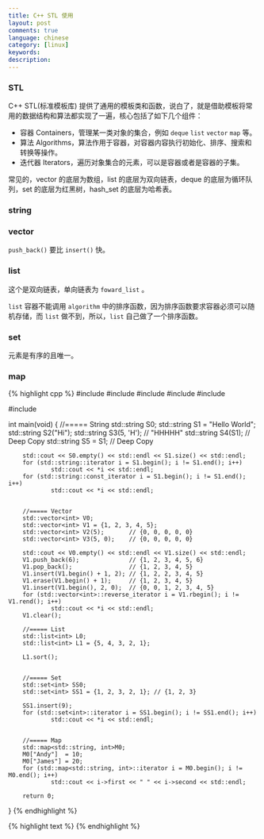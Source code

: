 ```yaml
---
title: C++ STL 使用
layout: post
comments: true
language: chinese
category: [linux]
keywords:
description:
---
```



<!-- more -->

### STL

C++ STL(标准模板库) 提供了通用的模板类和函数，说白了，就是借助模板将常用的数据结构和算法都实现了一遍，核心包括了如下几个组件：

* 容器 Containers，管理某一类对象的集合，例如 `deque` `list` `vector` `map` 等。
* 算法 Algorithms，算法作用于容器，对容器内容执行初始化、排序、搜索和转换等操作。
* 迭代器 Iterators，遍历对象集合的元素，可以是容器或者是容器的子集。

常见的，vector 的底层为数组，list 的底层为双向链表，deque 的底层为循环队列，set 的底层为红黑树，hash_set 的底层为哈希表。

### string

### vector

`push_back()` 要比 `insert()` 快。

### list

这个是双向链表，单向链表为 `foward_list` 。

`list` 容器不能调用 `algorithm` 中的排序函数，因为排序函数要求容器必须可以随机存储，而 `list` 做不到，所以，`list` 自己做了一个排序函数。

### set

元素是有序的且唯一。

### map

{% highlight cpp %}
#include <set>
#include <map>
#include <list>
#include <string>
#include <vector>

#include <iostream>

int main(void)
{
        //===== String
        std::string S0;
        std::string S1 = "Hello World";
        std::string S2("Hi");
        std::string S3(5, 'H'); // "HHHHH"
        std::string S4(S1);     // Deep Copy
        std::string S5 = S1;    // Deep Copy

        std::cout << S0.empty() << std::endl << S1.size() << std::endl;
        for (std::string::iterator i = S1.begin(); i != S1.end(); i++)
                std::cout << *i << std::endl;
        for (std::string::const_iterator i = S1.begin(); i != S1.end(); i++)
                std::cout << *i << std::endl;


        //===== Vector
        std::vector<int> V0;
        std::vector<int> V1 = {1, 2, 3, 4, 5};
        std::vector<int> V2(5);       // {0, 0, 0, 0, 0}
        std::vector<int> V3(5, 0);    // {0, 0, 0, 0, 0}

        std::cout << V0.empty() << std::endl << V1.size() << std::endl;
        V1.push_back(6);              // {1, 2, 3, 4, 5, 6}
        V1.pop_back();                // {1, 2, 3, 4, 5}
        V1.insert(V1.begin() + 1, 2); // {1, 2, 2, 3, 4, 5}
        V1.erase(V1.begin() + 1);     // {1, 2, 3, 4, 5}
        V1.insert(V1.begin(), 2, 0);  // {0, 0, 1, 2, 3, 4, 5}
        for (std::vector<int>::reverse_iterator i = V1.rbegin(); i != V1.rend(); i++)
                std::cout << *i << std::endl;
        V1.clear();

        //===== List
        std::list<int> L0;
        std::list<int> L1 = {5, 4, 3, 2, 1};

        L1.sort();


        //===== Set
        std::set<int> SS0;
        std::set<int> SS1 = {1, 2, 3, 2, 1}; // {1, 2, 3}

        SS1.insert(9);
        for (std::set<int>::iterator i = SS1.begin(); i != SS1.end(); i++)
                std::cout << *i << std::endl;


        //===== Map
        std::map<std::string, int>M0;
        M0["Andy"]  = 10;
        M0["James"] = 20;
        for (std::map<std::string, int>::iterator i = M0.begin(); i != M0.end(); i++)
                std::cout << i->first << " " << i->second << std::endl;

        return 0;
}
{% endhighlight %}


{% highlight text %}
{% endhighlight %}
